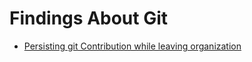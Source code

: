 # Findings About Git
- [Persisting git Contribution while leaving organization](https://vikrantbhat.hashnode.dev/dont-lose-your-github-contributions-when-you-leave-an-organization?fbclid=IwAR025uIv2xB1aXbKmM0IkP_ViYENDy89tbaZFt4TWjYlEzZMbUMVcOde7Ok)